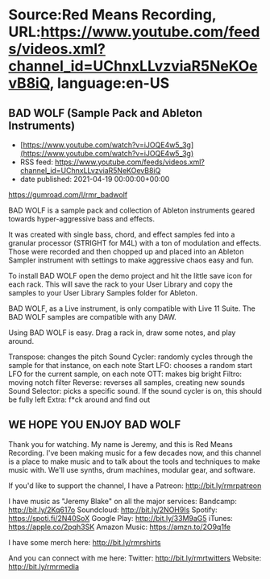 # Source:Red Means Recording, URL:https://www.youtube.com/feeds/videos.xml?channel_id=UChnxLLvzviaR5NeKOevB8iQ, language:en-US

## BAD WOLF (Sample Pack and Ableton Instruments)
 - [https://www.youtube.com/watch?v=iJOQE4w5_3g](https://www.youtube.com/watch?v=iJOQE4w5_3g)
 - RSS feed: https://www.youtube.com/feeds/videos.xml?channel_id=UChnxLLvzviaR5NeKOevB8iQ
 - date published: 2021-04-19 00:00:00+00:00

https://gumroad.com/l/rmr_badwolf

BAD WOLF is a sample pack and collection of Ableton instruments geared towards hyper-aggressive bass and effects. 

It was created with single bass, chord, and effect samples fed into a granular processor (STRIGHT for M4L) with a ton of modulation and effects. Those were recorded and then chopped up and placed into an Ableton Sampler instrument with settings to make aggressive chaos easy and fun.

To install BAD WOLF open the demo project and hit the little save icon for each rack. This will save the rack to your User Library and copy the samples to your User Library Samples folder for Ableton.

BAD WOLF, as a Live instrument, is only compatible with Live 11 Suite.
The BAD WOLF samples are compatible with any DAW.

Using BAD WOLF is easy. Drag a rack in, draw some notes, and play around.

Transpose: changes the pitch
Sound Cycler: randomly cycles through the sample for that instance, on each note
Start LFO: chooses a random start LFO for the current sample, on each note
OTT: makes big bright
Filtro: moving notch filter
Reverse: reverses all samples, creating new sounds
Sound Selector: picks a specific sound. If the sound cycler is on, this should be fully left
Extra: f*ck around and find out

WE HOPE YOU ENJOY BAD WOLF
------------------------------------
Thank you for watching. My name is Jeremy, and this is Red Means Recording. I've been making music for a few decades now, and this channel is a place to make music and to talk about the tools and techniques to make music with. We'll use synths, drum machines, modular gear, and software. 

If you'd like to support the channel, I have a Patreon:  http://bit.ly/rmrpatreon

I have music as "Jeremy Blake" on all the major services: 
Bandcamp: http://bit.ly/2Kq617o
Soundcloud: http://bit.ly/2NOH9Is
Spotify: https://spoti.fi/2N40SoX
Google Play: http://bit.ly/33M9aG5
iTunes: https://apple.co/2pqh3SK
Amazon Music: https://amzn.to/2O9q1fe

I have some merch here: http://bit.ly/rmrshirts

And you can connect with me here: 
Twitter: http://bit.ly/rmrtwitters
Website: http://bit.ly/rmrmedia

